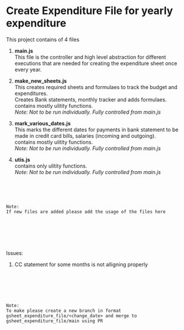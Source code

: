 # Create Expenditure File for yearly expenditure

This project contains of 4 files

1. __main.js<br/>__
  This file is the controller and high level abstraction for different executions that are needed for creating the expenditure sheet once every year.<br/>

2. __make_new_sheets.js<br/>__
  This creates required sheets and formulaes to track the budget and expenditures.<br/>
  Creates Bank statements, monthly tracker and adds formulaes.<br/>
  contains mostly ulitity functions.<br/>
  *Note: Not to be run individually. Fully controlled from main.js*<br/>

3. __mark_various_dates.js<br/>__
  This marks the different dates for payments in bank statement to be made in credit card bills, salaries (incoming and outgoing).<br/>
  contains mostly ulitity functions.<br/>
  *Note: Not to be run individually. Fully controlled from main.js*<br/>

4. __utis.js<br/>__
  contains only ulitity functions.<br/>
  *Note: Not to be run individually. Fully controlled from main.js*<br/>


<br/><br/><br/>
```
Note:
If new files are added please add the usage of the files here
```

<br/><br/>
---

Issues:<br/>

1. CC statement for some months is not alligning properly<br/>

<br/><br/>
---


```
Note:
To make please create a new branch in format gsheet_expenditure_file/<change_date> and merge to gsheet_expenditure_file/main using PR
```
